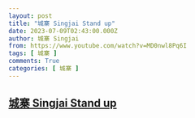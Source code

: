 ```yaml
---
layout: post
title: "城寨 Singjai Stand up"
date: 2023-07-09T02:43:00.000Z
author: 城寨 Singjai
from: https://www.youtube.com/watch?v=MD0nwl8Pq6I
tags: [ 城寨 ]
comments: True
categories: [ 城寨 ]
---
```

<!--1688870580000-->
[城寨 Singjai Stand up](https://www.youtube.com/watch?v=MD0nwl8Pq6I)
------

<div>

</div>
